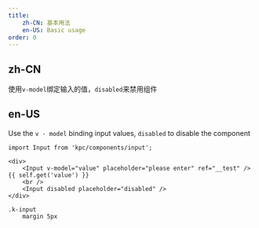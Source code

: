 ```yaml
---
title:
    zh-CN: 基本用法
    en-US: Basic usage
order: 0
---
```


## zh-CN

使用`v-model`绑定输入的值，`disabled`来禁用组件

## en-US

Use the ` v - model ` binding input values, ` disabled ` to disable the component

```vdt
import Input from 'kpc/components/input';

<div>
    <Input v-model="value" placeholder="please enter" ref="__test" /> {{ self.get('value') }}
    <br />
    <Input disabled placeholder="disabled" />
</div>
```

```styl
.k-input
    margin 5px
```
